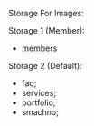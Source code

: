 Storage For Images:

Storage 1 (Member):

- members

Storage 2 (Default):

- faq;
- services;
- portfolio;
- smachno;
